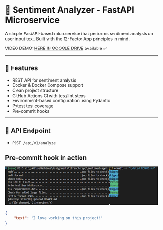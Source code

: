 # 🧠 Sentiment Analyzer - FastAPI Microservice

A simple FastAPI-based microservice that performs sentiment analysis on user input text. Built with the 12-Factor App principles in mind.

VIDEO DEMO: [HERE IN GOOGLE DRIVE](https://drive.google.com/drive/folders/1ijEcgXqDA5kVwH-Hfi0XSZs3WqqFAwu_?usp=drive_link) available ✅

---

## 🚀 Features

- REST API for sentiment analysis
- Docker & Docker Compose support
- Clean project structure
- GitHub Actions CI with test/lint steps
- Environment-based configuration using Pydantic
- Pytest test coverage
- Pre-commit hooks

---

## 🧪 API Endpoint

- `POST /api/v1/analyze`

## Pre-commit hook in action

![alt text](image.png)

```json
{
	"text": "I love working on this project!"
}
```
